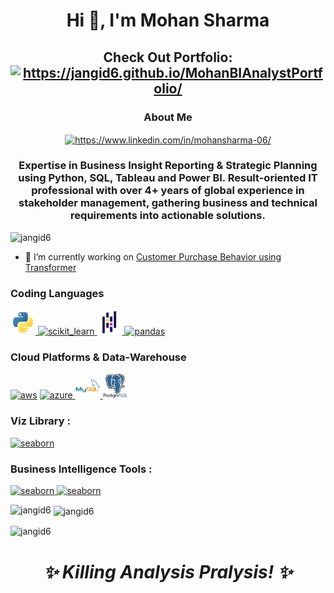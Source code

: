 <div align="center"> 
<h1> Hi 👋, I'm Mohan Sharma </h1>

<h2> Check Out Portfolio: <a href="https://jangid6.github.io/MohanBIAnalystPortfolio/" target="blank"><img align="center" src="https://www.freepnglogos.com/uploads/logo-internet-png/logo-internet-chemiphase-updated-website-goes-live-chemiphase-ltd-12.png" alt="https://jangid6.github.io/MohanBIAnalystPortfolio/" height="30" width="40" /></a></h2>

<h3 >About Me</h3>
<p align="center"> 
<a href="https://linkedin.com/in/https://www.linkedin.com/in/mohansharma-06/" target="blank"><img align="center" src="https://raw.githubusercontent.com/rahuldkjain/github-profile-readme-generator/master/src/images/icons/Social/linked-in-alt.svg" alt="https://www.linkedin.com/in/mohansharma-06/" height="30" width="40" /></a>
</p>

<h3 align="center">Expertise in Business Insight Reporting & Strategic Planning using Python, SQL, Tableau and Power BI. Result-oriented IT professional with over 4+ years of global experience in stakeholder management, gathering business and technical requirements into actionable solutions.</h3>
 
</div>




<p align="left"> <img src="https://komarev.com/ghpvc/?username=jangid6&label=Profile%20views&color=0e75b6&style=flat" alt="jangid6" /> </p>

- 🔭 I’m currently working on [Customer Purchase Behavior using Transformer](https://github.com/jangid6/CustomerSegmentationBigData/)



<h3 align="left"> Coding Languages </h3>
<p align="left"> 
<a href="https://www.python.org" target="_blank" rel="noreferrer"> <img src="https://raw.githubusercontent.com/devicons/devicon/master/icons/python/python-original.svg" alt="python" width="40" height="40"/> </a> <a href="https://scikit-learn.org/" target="_blank" rel="noreferrer"> <img src="https://upload.wikimedia.org/wikipedia/commons/0/05/Scikit_learn_logo_small.svg" alt="scikit_learn" width="40" height="40"/> </a> <a href="https://pandas.pydata.org/" target="_blank" rel="noreferrer"> <img src="https://raw.githubusercontent.com/devicons/devicon/2ae2a900d2f041da66e950e4d48052658d850630/icons/pandas/pandas-original.svg" alt="pandas" width="40" height="40"/> </a><a href="https://pandas.pydata.org/" target="_blank" rel="noreferrer"> <img src=https://1000logos.net/wp-content/uploads/2020/08/MySQL-Logo.png alt="pandas" width="40" height="40"/> </a>
</p>

<h3 align="left"> Cloud Platforms &  Data-Warehouse  </h3>
<p align="left"> 
<a href="https://aws.amazon.com" target="_blank" rel="noreferrer"> <img src="https://upload.wikimedia.org/wikipedia/commons/5/5c/AWS_Simple_Icons_AWS_Cloud.svg" alt="aws" width="40" height="40"/></a> <a href="https://azure.microsoft.com/en-in/" target="_blank" rel="noreferrer"> <img src="https://www.vectorlogo.zone/logos/microsoft_azure/microsoft_azure-icon.svg" alt="azure" width="40" height="40"/></a><a href="https://www.mysql.com/" target="_blank" rel="noreferrer"> <img src="https://raw.githubusercontent.com/devicons/devicon/master/icons/mysql/mysql-original-wordmark.svg" alt="mysql" width="40" height="40"/> </a> <a href="https://www.postgresql.org" target="_blank" rel="noreferrer"> <img src="https://raw.githubusercontent.com/devicons/devicon/master/icons/postgresql/postgresql-original-wordmark.svg" alt="postgresql" width="40" height="40"/> </a> 
</p>

<h3 align="left">Viz Library : </h3>
<p align="left"> 
 <a href="https://seaborn.pydata.org/" target="_blank" rel="noreferrer"> <img src="https://seaborn.pydata.org/_images/logo-mark-lightbg.svg" alt="seaborn" width="40" height="40"/> </a> 
</p>

<h3 align="left">Business Intelligence Tools : </h3>
<p align="left"> 
<a href="https://www.tableau.com/en-gb" target="_blank" rel="noreferrer"> <img src="https://workforceedtech.org/wp-content/uploads/2019/03/Tableau_Logo_resized.png" alt="seaborn" width="40" height="40"/> </a> <a href="https://www.tableau.com/en-gb" target="_blank" rel="noreferrer"> <img src="https://www.core-origins.com/wp-content/uploads/2020/08/Power-BI.png" alt="seaborn" width="40" height="40"/> </a> 
</p>

<p><img align="left" src="https://github-readme-stats.vercel.app/api/top-langs?username=jangid6&show_icons=true&locale=en&layout=compact" alt="jangid6" /></p>

<p>&nbsp;<img align="center" src="https://github-readme-stats.vercel.app/api?username=jangid6&show_icons=true&locale=en" alt="jangid6" /></p>
<p><img align="center" src="https://github-readme-streak-stats.herokuapp.com/?user=jangid6&" alt="jangid6" /></p>

<h1 align='center'><i>✨ Killing Analysis Pralysis! ✨</i></h1>

